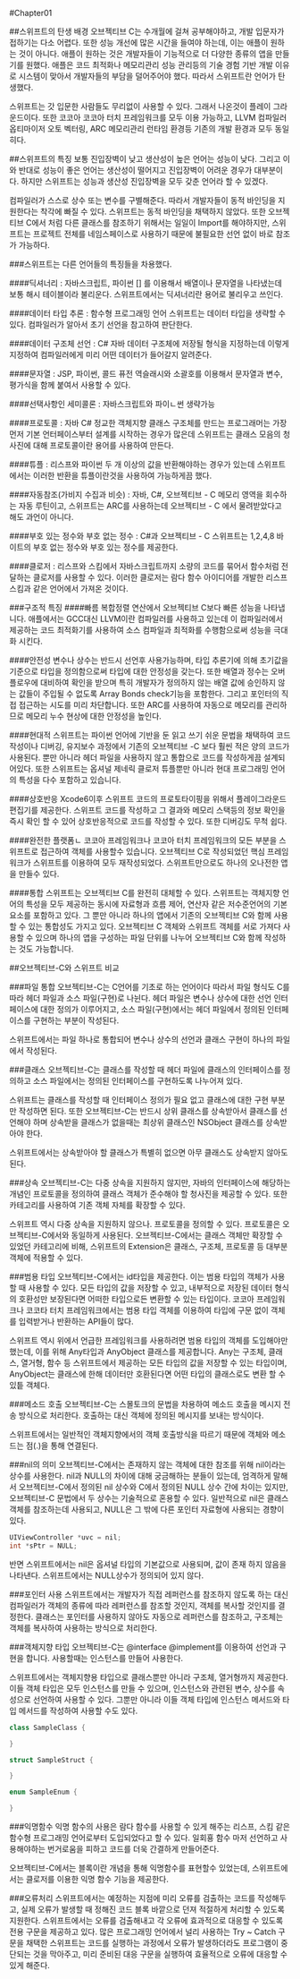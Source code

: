 #Chapter01

##스위프트의 탄생 배경
오브젝티브 C는 수개월에 걸쳐 공부해야하고, 개발 입문자가 접하기는 다소 어렵다. 또한 성능 개선에 많은 시간을 들여야 하는데, 이는 애플이 원하는 것이 아니다. 애플이 원하는 것은 개발자들이 기능적으로 더 다양한 종류의 앱을 만들기를 원했다.
애플은 코드 최적화나 메모리관리 성능 관리등의 기술 경험 기반 개발 이유로 시스템이 맞아서 개발자들의 부담을 덜어주어야 했다. 따라서 스위프트란 언어가 탄생했다.

스위프트는 갓 입문한 사람들도 무리없이 사용할 수 있다. 그래서 나온것이 플레이 그라운드이다. 또한 코코아 코코아 터치 프레임워크를 모두 이용 가능하고, LLVM 컴파일러 옵티마이저 오토 벡터링, ARC 메모리관리 런타임 환경등 기존의 개발 환경과 모두 동일히다.

##스위프트의 특징
보통 진입장벽이 낮고 생산성이 높은 언어는 성능이 낮다. 그리고 이와 반대로 성능이 좋은 언어는 생산성이 떨어지고 진입장벽이 어려운 경우가 대부분이다. 하지만 스위프트는 성능과 생산성 진입장벽을 모두 갖춘 언어라 할 수 있겠다.

컴파일러가 스스로 상수 또는 변수를 구별해준다. 따라서 개발자들이 동적 바인딩을 지원한다는 착각에 빠질 수 있다. 스위프트는 동적 바인딩을 채택하지 않았다.
또한 오브젝티브 C에서 처럼 다른 클래스를 참조하기 위해서는 일일이 Import를 해야하지만, 스위프트는 프로젝트 전체를 네임스페이스로 사용하기 때문에 불필요한 선언 없이 바로 참조가 가능하다.

###스위프트는 다른 언어들의 특징들을 차용했다.

####딕셔너리 : 자바스크립트, 파이썬
[] 를 이용해서 배열이나 문자열을 나타냈는데 보통 해시 테이블이라 불리운다. 스위프트에서는 딕셔너리란 용어로 불리우고 쓰인다.

####데이터 타입 추론 : 함수형 프로그래밍 언어
스위프트는 데이터 타입을 생략할 수 있다. 컴파일러가 알아서 초기 선언을 참고하여 판단한다.

####데이터 구조체 선언 : C# 자바
데이터 구조체에 저장될 형식을 지정하는데 이렇게 지정하여 컴파일러에게 미리 어떤 데이터가 들어갈지 알려준다. 

####문자열 : JSP, 파이썬, 콜드 퓨전
역슬래시와 소괄호를 이용해서 문자열과 변수, 평가식을 함께 붙여서 사용할 수 있다.

####선택사항인 세미콜론 : 자바스크립트와 파이ㄴ썬
생략가능

####프로토콜 : 자바 C#
정교한 객체지향 클래스 구조체를 만드는 프로그래머는 가장 먼저 기본 언터페이스부터 설계를 시작하는 경우가 많은데 스위프트는 클래스 모음의 청사진에 대해 프로토콜이란 용어를 사용하여 만든다.

####튜플 : 리스프와 파이썬
두 개 이상의 값을 반환해야하는 경우가 있는데 스위프트에서는 이러한 반환을 튜플이란것을 사용하여 가능하게끔 했다.

####자동참조(가비지 수집과 비슷) : 자바, C#, 오브젝티브 - C
메모리 영역을 회수하는 자동 루틴이고, 스위프트는 ARC를 사용하는데 오브젝티브 - C 에서 물려받았다고 해도 과언이 아니다.

####부호 있는 정수와 부호 없는 정수 : C#과 오브젝티브 - C
스위프트는 1,2,4,8 바이트의 부호 없는 정수와 부호 있는 정수를 제공한다.

####클로저 : 리스프와 스킴에서 자바스크립트까지
소량의 코드를 묶어서 함수처럼 전달하는 클로저를 사용할 수 있다. 이러한 클로저는 람다 함수 아이디어를 개발한 리스프 스킴과 같은 언어에서 가져온 것이다.

###구조적 특징
####빠름
복합정렬 연산에서 오브젝티브 C보다 빠른 성능을 나타냅니다. 애플에서는 GCC대신 LLVM이란 컴파일러를 사용하고 있는데 이 컴파일러에서 제공하는 코드 최적화기를 사용하여 소스 컴파일과 최적화를 수행함으로써 성능을 극대화 시킨다.

####안전성
변수나 상수는 반드시 선언후 사용가능하며, 타입 추론기에 의해 초기값을 기준으로 타입을 정의함으로써 타입에 대한 안정성을 갖는다. 또한 배열과 정수는 오버플로우에 대비하여 확인을 받으며 특히 개발자가 정의하지 않는 배열 값에 승인하지 않는 값들이 주입될 수 없도록 Array Bonds check기능을 포함한다. 그리고 포인터의 직접 접근하는 시도를 미리 차단합니다. 또한 ARC를 사용하여 자동으로 메모리를 관리하므로 메모리 누수 현상에 대한 안정성을 높인다.

####현대적
스위프트는 파이썬 언어에 기반을 둔 읽고 쓰기 쉬운 문법을 채택하여 코드 작성이나 디버깅, 유지보수 과정에서 기존의 오브젝티브 -C 보다 훨씬 적은 양의 코드가 사용된다. 뿐만 아니라 헤더 파일을 사용하지 않고 통합으로 코드를 작성하게끔 설계되어있다.
또한 스위프트는 옵셔널 제네릭 클로저 튜플뿐만 아니라 현대 프로그래밍 언어의 특성을 다수 포함하고 있습니다.

####상호반응
Xcode6이후 스위프트 코드의 프로토타이핑을 위해서 플레이그라운드편집기를 제공한다. 스위프트 코드를 작성하고 그 결과와 메모리 스택등의 정보 확인을 즉시 확인 할 수 있어 상호반응적으로 코드를 작성할 수 있다.
또한 디버깅도 무척 쉽다.

####완전한 플랫폼ㄴ
코코아 프레임워크나 코코아 터치 프레임워크의 모든 부분을 스위프트로 접근하여 객체를 사용할수 있습니다. 오브젝티브 C로 작성되었던 핵심 프레임워크가 스위프트를 이용하여 모두 재작성되었다. 스위프트만으로도 하나의 오나전한 앱을 만들수 있다.

####통합
스위프트는 오브젝티브 C를 완전히 대체할 수 있다. 스위프트는 객체지향 언어의 특성을 모두 제공하는 동시에 자료형과 흐름 제어, 연산자 같은 저수준언어의 기본 요소를 포함하고 있다. 그 뿐만 아니라 하나의 앱에서 기존의 오브젝티브 C와 함께 사용할 수 있는 통합성도 가지고 있다. 오브젝티브 C 객체와 스위프트 객체를 서로 가져다 사용할 수 있으며 하나의 앱을 구성하는 파일 단위를 나누어 오브젝티브 C와 함께 작성하는 것도 가능합니다.

##오브젝티브-C와 스위프트 비교

###파일 통합
오브젝티브-C는 C언어를 기초로 하는 언어이다 따라서 파일 형식도 C를 따라 헤더 파일과 소스 파일(구현)로 나뉜다. 헤더 파일은 변수나 상수에 대한 선언 인터페이스에 대한 정의가 이루어지고, 소스 파일(구현)에서는 헤더 파일에서 정의된 인터페이스를 구현하는 부분이 작성된다. 

스위프트에서는 파일 하나로 통합되어 변수나 상수의 선언과 클래스 구현이 하나의 파일에서 작성된다.

###클래스
오브젝티브-C는 클래스를 작성할 때 헤더 파일에 클래스의 인터페이스를 정의하고 소스 파일에서는 정의된 인터페이스를 구현하도록 나누어져 있다.

스위프트는 클래스를 작성할 때 인터페이스 정의가 필요 없고 클래스에 대한 구현 부분만 작성하면 된다. 또한 오브젝티브-C는 반드시 상위 클래스를 상속받아서 클래스를 선언해야 하며 상속받을 클래스가 없을때는 최상위 클래스인 NSObject 클래스를 상속받아야 한다.

스위프트에서는 상속받아야 할 클래스가 특별히 없으면 아무 클래스도 상속받지 않아도 된다.

###상속
오브젝티브-C는 다중 상속을 지원하지 않지만, 자바의 인터페이스에 해당하는 개념인 프로토콜을 정의하여 클래스 객체가 준수해야 할 청사진을 제공할 수 있다. 또한 카테고리를 사용하여 기존 객체 자체를 확장할 수 있다.

스위프트 역시 다중 상속을 지원하지 않으나. 프로토콜을 정의할 수 있다. 프로토콜은 오브젝티브-C에서와 동일하게 사용된다. 오브젝티브-C에서는 클래스 객체만 확장할 수 있었던 카테고리에 비해, 스위프트의 Extension은 클래스, 구조체, 프로토콜 등 대부분 객체에 적용할 수 있다.

###범용 타입
오브젝티브-C에서는 id타입을 제공한다. 이는 범용 타입의 객체가 사용할 때 사용할 수 있다. 모든 타입의 값을 저장할 수 있고, 내부적으로 저장된 데이터 형식의 호환성만 보장된다면 어떠한 타입으로든 변환할 수 있는 타입이다. 코코아 프레임워크나 코코타 터치 프레임워크에서는 범용 타입 객체를 이용하여 타입에 구문 없이 객체를 입력받거나 반환하는 API들이 많다.

스위프트 역시 위에서 언급한 프레임워크를 사용하려면 범용 타입의 객체를 도입해야만 했는데, 이를 위해 Any타입과 AnyObject 클래스를 제공합니다. Any는 구조체, 클래스, 열거형, 함수 등 스위프트에서 제공하는 모든 타입의 값을 저장할 수 있는 타입이며, AnyObject는 클래스에 한해 데이터만 호환된다면 어떤 타입의 클래스로도 변환 할 수 있틑 객체다.

###메소드 호출
오브젝티브-C는 스몰토크의 문법을 차용하여 메소드 호출을 메시지 전송 방식으로 처리한다. 호출하는 대신 객체에 정의된 메시지를 보내는 방식이다.

스위프트에서는 일반적인 객체지향에서의 객체 호출방식을 따르기 때문에 객체와 메소드는 점(.)을 통해 연결된다.

###nil의 의미
오브젝티브-C에서는 존재하지 않는 객체에 대한 참조를 위해 nil이라는 상수를 사용한다. nil과 NULL의 차이에 대해 궁금해하는 분들이 있는데, 엄격하게 말해서 오브젝티브-C에서 정의된 nil 상수와 C에서 정의된 NULL 상수 간에 차이는 있지만, 오브젝티브-C 문법에서 두 상수는 기술적으로 혼용할 수 있다. 일반적으로 nil은 클래스 객체를 참조하는데 사용되고, NULL은 그 밖에 다른 포인터 자료형에 사용되는 경향이 있다.

```Objective-C
UIViewController *uvc = nil;
int *sPtr = NULL;
```

반면 스위프트에서는 nil은 옵셔널 타입의 기본값으로 사용되며, 값이 존재 하지 않음을 나타낸다. 스위프트에서는 NULL상수가 정의되어 있지 않다.

###포인터 사용
스위프트에서는 개발자가 직접 레퍼런스를 참조하지 않도록 하는 대신 컴파일러가 객체의 종류에 따라 레퍼런스를 참조할 것인지, 객체를 복사할 것인지를 결정한다. 클래스는 포인터를 사용하지 않아도 자동으로 레퍼런스를 참조하고, 구조체는 객체를 복사하여 사용하는 방식으로 처리한다.

###객체지향 타입
오브젝티브-C는 @interface @implement를 이용하여 선언과 구현을 합니다. 사용할때는 인스턴스를 만들어 사용한다.

스위프트에서는 객체지향용 타입으로 클래스뿐만 아니라 구조체, 열거형까지 제공한다. 이들 객체 타입은 모두 인스턴스를 만들 수 있으며, 인스턴스와 관련된 변수, 상수를 속성으로 선언하여 사용할 수 있다. 그뿐만 아니라 이들 객체 타입에 인스턴스 메서드와 타입 메서드를 작성하여 사용할 수도 있다.

```Swift
class SampleClass {

}

struct SampleStruct {

}

enum SampleEnum {

}
```

###익명함수
익명 함수의 사용은 람다 함수를 사용할 수 있게 해주는 리스프, 스킴 같은 함수형 프로그래밍 언어로부터 도입되었다고 할 수 있다. 일회횽 함수 마저 선언하고 사용해야하는 번거로움을 피하고 코드를 더욱 간결하게 만들어준다.

오브젝티브-C에서는 블록이란 개념을 통해 익명함수를 표현할수 있었는데, 스위프트에서는 클로저를 이용한 익명 함수 기능을 제공한다.

###오류처리
스위프트에서는 예정하는 지점에 미리 오류를 검출하는 코드를 작성해두고, 실제 오류가 발생할 때 정해진 코드 블록 바깥으로 던져 적절하게 처리할 수 있도록 지원한다. 스위프트에서는 오류를 검출해내고 각 오류에 효과적으로 대응할 수 있도록 전용 구문을 제공하고 있다. 많은 프로그래밍 언어에서 널리 사용하는 Try ~ Catch 구문을 채택한 스위프트는 코드를 실행하는 과정에서 오류가 발생하더라도 프로그램이 중단되는 것을 막아주고, 미리 준비된 대응 구문을 실행하여 효율적으로 오류에 대응할 수 있게 해준다.

